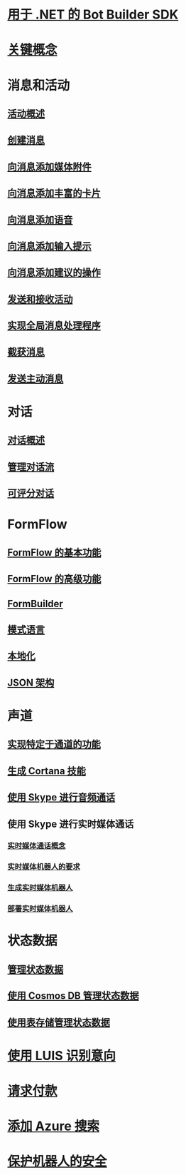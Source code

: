 # [用于 .NET 的 Bot Builder SDK](bot-builder-dotnet-overview.md)
# [关键概念](bot-builder-dotnet-concepts.md)
# 消息和活动
## [活动概述](bot-builder-dotnet-activities.md)
## [创建消息](bot-builder-dotnet-create-messages.md)
## [向消息添加媒体附件](bot-builder-dotnet-add-media-attachments.md)
## [向消息添加丰富的卡片](bot-builder-dotnet-add-rich-card-attachments.md)
<!-- ## [Send carousel of cards](bot-builder-dotnet-add-carousel-card.md) -->
## [向消息添加语音](bot-builder-dotnet-text-to-speech.md)
## [向消息添加输入提示](bot-builder-dotnet-add-input-hints.md)
## [向消息添加建议的操作](bot-builder-dotnet-add-suggested-actions.md)
## [发送和接收活动](bot-builder-dotnet-connector.md)
## [实现全局消息处理程序](bot-builder-dotnet-global-handlers.md)
## [截获消息](bot-builder-dotnet-middleware.md)
## [发送主动消息](bot-builder-dotnet-proactive-messages.md)
# 对话
## [对话概述](bot-builder-dotnet-dialogs.md)
## [管理对话流](bot-builder-dotnet-manage-conversation-flow.md)
## [可评分对话](bot-builder-dotnet-scorable-dialogs.md)
# FormFlow
## [FormFlow 的基本功能](bot-builder-dotnet-formflow.md)
## [FormFlow 的高级功能](bot-builder-dotnet-formflow-advanced.md)
## [FormBuilder](bot-builder-dotnet-formflow-formbuilder.md)
## [模式语言](bot-builder-dotnet-formflow-pattern-language.md)
## [本地化](bot-builder-dotnet-formflow-localize.md)
## [JSON 架构](bot-builder-dotnet-formflow-json-schema.md)
# 声道
## [实现特定于通道的功能](bot-builder-dotnet-channeldata.md)
## [生成 Cortana 技能](bot-builder-dotnet-cortana-skill.md)
## [使用 Skype 进行音频通话](bot-builder-dotnet-audio-calls.md)
## 使用 Skype 进行实时媒体通话
### [实时媒体通话概念](bot-builder-dotnet-real-time-media-concepts.md)
### [实时媒体机器人的要求](bot-builder-dotnet-real-time-media-requirements.md)
### [生成实时媒体机器人](bot-builder-dotnet-real-time-audio-video-call-overview.md)
### [部署实时媒体机器人](bot-builder-dotnet-real-time-deploy-visual-studio.md)
# 状态数据
## [管理状态数据](bot-builder-dotnet-state.md)
## [使用 Cosmos DB 管理状态数据](bot-builder-dotnet-state-azure-cosmosdb.md)
## [使用表存储管理状态数据](bot-builder-dotnet-state-azure-table-storage.md)
# [使用 LUIS 识别意向](bot-builder-dotnet-luis-dialogs.md)
# [请求付款](bot-builder-dotnet-request-payment.md)
# [添加 Azure 搜索](bot-builder-dotnet-search-azure.md)
# [保护机器人的安全](bot-builder-dotnet-security.md)

